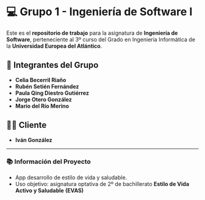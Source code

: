 # 💻 Grupo 1 - Ingeniería de Software I

Este es el **repositorio de trabajo** para la asignatura de **Ingeniería de Software**, perteneciente al 3º curso del Grado en Ingeniería Informática de la **Universidad Europea del Atlántico**.

## 👥 Integrantes del Grupo

- **Celia Becerril Riaño**
- **Rubén Setién Fernández**
- **Paula Qing Diestro Gutiérrez**
- **Jorge Otero González**
- **Mario del Río Merino**

## 👨‍💼 Cliente
- **Iván González**

---

### 📚 Información del Proyecto

- App desarrollo de estilo de vida y saludable. 
- Uso objetivo: asignatura optativa de 2º de bachillerato **Estilo de Vida Activo y Saludable** **(EVAS)**
